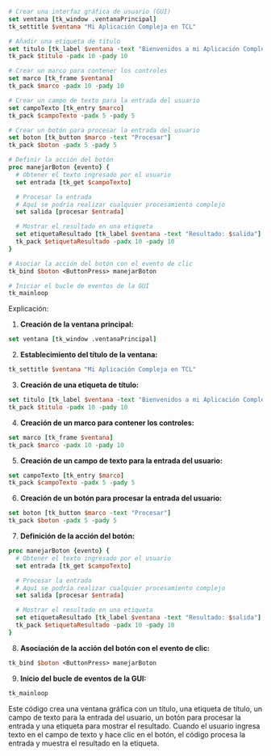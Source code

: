 ```tcl
# Crear una interfaz gráfica de usuario (GUI)
set ventana [tk_window .ventanaPrincipal]
tk_settitle $ventana "Mi Aplicación Compleja en TCL"

# Añadir una etiqueta de título
set titulo [tk_label $ventana -text "Bienvenidos a mi Aplicación Compleja"]
tk_pack $titulo -padx 10 -pady 10

# Crear un marco para contener los controles
set marco [tk_frame $ventana]
tk_pack $marco -padx 10 -pady 10

# Crear un campo de texto para la entrada del usuario
set campoTexto [tk_entry $marco]
tk_pack $campoTexto -padx 5 -pady 5

# Crear un botón para procesar la entrada del usuario
set boton [tk_button $marco -text "Procesar"]
tk_pack $boton -padx 5 -pady 5

# Definir la acción del botón
proc manejarBoton {evento} {
  # Obtener el texto ingresado por el usuario
  set entrada [tk_get $campoTexto]

  # Procesar la entrada
  # Aquí se podría realizar cualquier procesamiento complejo
  set salida [procesar $entrada]

  # Mostrar el resultado en una etiqueta
  set etiquetaResultado [tk_label $ventana -text "Resultado: $salida"]
  tk_pack $etiquetaResultado -padx 10 -pady 10
}

# Asociar la acción del botón con el evento de clic
tk_bind $boton <ButtonPress> manejarBoton

# Iniciar el bucle de eventos de la GUI
tk_mainloop
```

Explicación:

1. **Creación de la ventana principal:**
```tcl
set ventana [tk_window .ventanaPrincipal]
```

2. **Establecimiento del título de la ventana:**
```tcl
tk_settitle $ventana "Mi Aplicación Compleja en TCL"
```

3. **Creación de una etiqueta de título:**
```tcl
set titulo [tk_label $ventana -text "Bienvenidos a mi Aplicación Compleja"]
tk_pack $titulo -padx 10 -pady 10
```

4. **Creación de un marco para contener los controles:**
```tcl
set marco [tk_frame $ventana]
tk_pack $marco -padx 10 -pady 10
```

5. **Creación de un campo de texto para la entrada del usuario:**
```tcl
set campoTexto [tk_entry $marco]
tk_pack $campoTexto -padx 5 -pady 5
```

6. **Creación de un botón para procesar la entrada del usuario:**
```tcl
set boton [tk_button $marco -text "Procesar"]
tk_pack $boton -padx 5 -pady 5
```

7. **Definición de la acción del botón:**
```tcl
proc manejarBoton {evento} {
  # Obtener el texto ingresado por el usuario
  set entrada [tk_get $campoTexto]

  # Procesar la entrada
  # Aquí se podría realizar cualquier procesamiento complejo
  set salida [procesar $entrada]

  # Mostrar el resultado en una etiqueta
  set etiquetaResultado [tk_label $ventana -text "Resultado: $salida"]
  tk_pack $etiquetaResultado -padx 10 -pady 10
}
```

8. **Asociación de la acción del botón con el evento de clic:**
```tcl
tk_bind $boton <ButtonPress> manejarBoton
```

9. **Inicio del bucle de eventos de la GUI:**
```tcl
tk_mainloop
```

Este código crea una ventana gráfica con un título, una etiqueta de título, un campo de texto para la entrada del usuario, un botón para procesar la entrada y una etiqueta para mostrar el resultado. Cuando el usuario ingresa texto en el campo de texto y hace clic en el botón, el código procesa la entrada y muestra el resultado en la etiqueta.